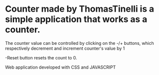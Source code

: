 # Counter made by ThomasTinelli is a simple application that works as a counter.
The counter value can be controlled by clicking on the -/+ buttons, which respectively decrement and increment counter's value by 1

-Reset button resets the count to 0.

Web application developed with CSS and JAVASCRIPT
